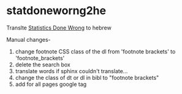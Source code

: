 # statdoneworng2he
Translte [Statistics Done Wrong](https://www.statisticsdonewrong.com/)  to hebrew

Manual changes-
1. change footnote CSS class of the dl from 'footnote brackets' to 'footnote_brackets'
2. delete the search box
3. translate words if sphinx couldn't translate...
4. change the class of dt or dl in bibl to "footnote brackets"
5. add for all pages google tag 